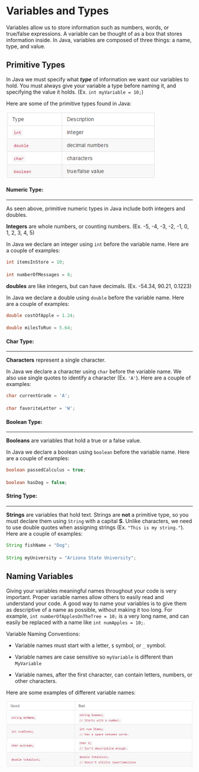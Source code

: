 # Variables and Types

Variables allow us to store information such as numbers, words, or true/false expressions. A variable can be thought of as a box that stores information inside. In Java, variables are composed of three things: a name, type, and value. 

## Primitive Types

In Java we must specify what ***type*** of information we want our variables to hold. You must always give your variable a type before naming it, and specifying the value it holds. (Ex. ``
int myVariable = 10; ``)

Here are some of the primitive types found in Java:

!["Primitive Types Table"](../static/basicJava/basic_java_variables_and_types_primitive_types_table.png
 "Primitive Types Table")

#### Numeric Type:
---

As seen above, primitive numeric types in Java include both integers and doubles. 

**Integers** are whole numbers, or counting numbers. 
(Ex. -5, -4, -3, -2, -1, 0, 1, 2, 3, 4, 5)

In Java we declare an integer using ``int`` before the variable name. Here are a couple of examples: 

```java
int itemsInStore = 10; 

int numberOfMessages = 8;
```

**doubles** are like integers, but can have decimals. (Ex. -54.34, 90.21, 0.1223)

In Java we declare a double using ``double`` before the variable name. Here are a couple of examples:

```java
double costOfApple = 1.24;

double milesToRun = 5.64;
```


#### Char Type:
---

**Characters** represent a single character.

In Java we declare a character using ``char`` before the variable name. We also use single quotes to identify a character (Ex. ``'A'``). Here are a couple of examples:

```java
char currentGrade = 'A';

char favoriteLetter = 'W';
```

#### Boolean Type:
---

**Booleans** are variables that hold a true or a false value.

In Java we declare a boolean using ``boolean`` before the variable name. Here are a couple of examples:

```java
boolean passedCalculus = true;

boolean hasDog = false;
```

#### String Type:
---

**Strings** are variables that hold text. Strings are **not** a primitive type, so you must declare them using ``String`` with a capital **S**. Unlike characters, we need to use double quotes when assigning strings (Ex. ``"This is my string."``). Here are a couple of examples:

```java
String fishName = "Dog";

String myUniversity = "Arizona State University";
```

## Naming Variables

Giving your variables meaningful names throughout your code is very important. Proper variable names allow others to easily read and understand your code. A good way to name your variables is to give them as descriptive of a name as possible, without making it too long. For example, ``int numberOfApplesOnTheTree = 10;`` is a very long name, and can easily be replaced with a name like ``int numApples = 10;``.


Variable Naming Conventions:

- Variable names must start with a letter, ``$`` symbol, or ``_`` symbol.

- Variable names are case sensitive so ``myVariable`` is different than ``MyVariable``

- Variable names, after the first character, can contain letters, numbers, or other characters.


Here are some examples of different variable names:

!["Variable Names Table"](../static/basicJava/basic_java_variables_and_types_variable_names.png "Variable Names Table")

